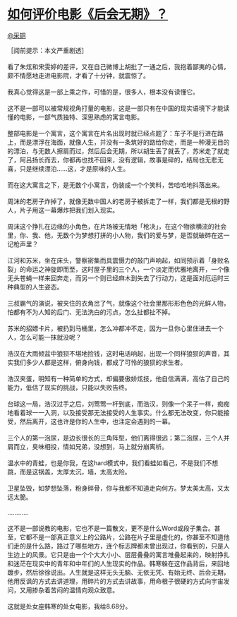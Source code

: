 
#  [如何评价电影《后会无期》？](https://zhihu.com/questions/22462538)



[@采铜](https://zhihu.com/people/20e911524247b63b55decfbe6080aceb)

［阅前提示：本文严重剧透］<br><br>看了朱炫和宋雯婷的差评，又在自己微博上胡批了一通之后，我抱着鄙夷的心情，颇不情愿地走进电影院，才看了十分钟，就震惊了。<br><br>我真心觉得这是一部上乘之作，可惜的是，很多人，根本没有读懂它。<br><br>这不是一部可以被常规视角打量的电影，这是一部只有在中国的现实语境下才能读懂的电影，一部气质独特、深思熟虑的寓言电影。<br><br>整部电影是一个寓言，这个寓言在片名出现时就已经点题了：车子不是行进在路上，而是漂浮在海面，就像人生，并没有一条筑好的路给你走，而是一种漫无目的的漂泊，与无数人擦肩而过，然后后会无期，所以胡生丢了就丢了，苏米走了就走了，阿吕扬长而去，你都再也找不回来，没有逻辑，故事是碎的，结局也无悲无喜，只是继续漂泊……这，才是原味的人生。<br><br>而在这大寓言之下，是无数个小寓言，伪装成一个个笑料，苦哈哈地抖落出来。<br><br>周沫的老房子炸掉了，就像无数中国人的老房子被拆走了一样，我们都是无根的野人，片子用这一幕爆炸把我们划入现实。<br><br>周沫这个挣扎在边缘的小角色，在片场被无情地「枪决」，在这个物欲横流的社会里，你、我、他，无数个为梦想打拼的小人物，我们的爱与梦，是否就破碎在这一记枪声里？<br><br>江河和苏米，坐在床头，警察密集而具震慑力的敲门声响起，如同预示着「身败名裂」的命运之神旋即而至，这时屋子里的三个人，一个淡定而优雅地离开，一个像无头苍蝇一样来回奔走，而另一个则已经麻木到失去了行动力，这是面对厄运时三种典型的人生姿态。<br><br>三叔霸气的演说，被夹住的衣角岔了气，就像这个社会里那形形色色的光鲜人物，怕都有不为人知的后门、无法洗白的污点，怎么扯都扯不掉。<br><br>苏米的招嫖卡片，被扔到马桶里，怎么冲都冲不走，因为一旦你心里住进去一个人，怎么可能一抹就没呢？<br><br>浩汉在大雨倾盆中狼狈不堪地捡钱，这时电话响起，出现一个同样狼狈的声音，其实我们多少人都是这样，俯身向钱，都成了可怜的狼狈的求生者。<br><br>浩汉夹蛋，明知有一种简单的方式，却偏要傲娇炫技，他自信满满，高估了自己的能力，低估了现实的挑战，只能以失败告终。<br><br>台球这一局，浩汉过手之后，刘莺莺一杆到底，而浩汉，则像一个呆子一样，痴痴地看着球一一入洞，以及接受那无法接受的人生事实。什么都无法改变，你只能接受，然后离开，这也许是你的人生中，也注定会遇到的一幕。<br><br>三个人的第一泡尿，是边长很长的三角阵型，他们离得很远；第二泡尿，三个人并肩而立，臭味相投，情如兄弟，没想到，马上就分崩离析。<br><br>温水中的青蛙，也是你我，在这hard模式中，我们看蛙如看己，不是我们不想跳，而是这锅盖，太厚太沉，墙，太高太险。<br><br>卫星坠毁，如梦想坠落，粉身碎骨，你与我都不知道走向何方。梦太美太高，又太远太脆。<br><br>…………<br><br>这不是一部说教的电影，它也不是一篇散文，更不是什么Word或段子集合。甚至，它都不是一部真正意义上的公路片，公路在片子里是虚化的，你甚至不知道他们走的是什么路，路过了哪些地方，连个标志牌都未曾出现过，你看到的，只是人生边上的风景。它只是由一个个大大小小、层层叠叠的寓言堆叠起来的，映射挣扎和迷茫在现实中的青年和中年们的人生现实的作品。韩寒躲在这作品背后，来回地踱步，然后徐徐说出。人生就是这样无头无脑、无依无凭、有始无终、后会无期，他用反讽的方式去讲道理，用碎片的方式去讲故事，用命根子很硬的方式向宇宙发问，又用掺杂着苦闷的温情向观众致意。<br><br>这就是处女座韩寒的处女电影，我给8.68分。
